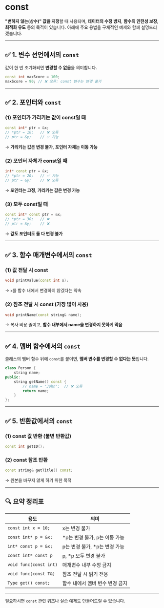 # const
**"변하지 않는(상수)" 값을 지정**할 때 사용되며, **데이터의 수정 방지**, **함수의 안전성 보장**, **최적화 유도** 등의 목적이 있습니다. 아래에 주요 용법을 구체적인 예제와 함께 설명드리겠습니다.

---

## ✅ 1. 변수 선언에서의 `const`

값이 한 번 초기화되면 **변경할 수 없음**을 의미합니다.

```cpp
const int maxScore = 100;
maxScore = 90; // ❌ 오류: const 변수는 변경 불가
```

---

## ✅ 2. 포인터와 `const`

### (1) 포인터가 가리키는 값이 const일 때

```cpp
const int* ptr = &x;
// *ptr = 10;   // ❌ 오류
// ptr = &y;    // ✅ 가능
```

→ **가리키는 값은 변경 불가**, **포인터 자체는 이동 가능**

### (2) 포인터 자체가 const일 때

```cpp
int* const ptr = &x;
// *ptr = 20;   // ✅ 가능
// ptr = &y;    // ❌ 오류
```

→ **포인터는 고정**, **가리키는 값은 변경 가능**

### (3) 모두 const일 때

```cpp
const int* const ptr = &x;
// *ptr = 30;   // ❌
// ptr = &y;    // ❌
```

→ **값도 포인터도 둘 다 변경 불가**

---

## ✅ 3. 함수 매개변수에서의 `const`

### (1) 값 전달 시 const

```cpp
void printValue(const int x);
```

→ `x`를 함수 내에서 변경하지 않겠다는 약속

### (2) 참조 전달 시 const (가장 많이 사용)

```cpp
void printName(const string& name);
```

→ 복사 비용 줄이고, **함수 내부에서 name을 변경하지 못하게 막음**

---

## ✅ 4. 멤버 함수에서의 `const`

클래스의 멤버 함수 뒤에 `const`를 붙이면, **멤버 변수를 변경할 수 없다는 뜻**입니다.

```cpp
class Person {
    string name;
public:
    string getName() const {
        // name = "John";  // ❌ 오류
        return name;
    }
};
```

---

## ✅ 5. 반환값에서의 `const`

### (1) const 값 반환 (불변 반환값)

```cpp
const int getID();
```

### (2) const 참조 반환

```cpp
const string& getTitle() const;
```

→ 원본을 바꾸지 않게 하기 위한 목적

---

## 🔍 요약 정리표

| 용도                     | 의미                   |
| ---------------------- | -------------------- |
| `const int x = 10;`    | x는 변경 불가             |
| `const int* p = &x;`   | \*p는 변경 불가, p는 이동 가능 |
| `int* const p = &x;`   | p는 변경 불가, \*p는 변경 가능 |
| `const int* const p`   | p, \*p 모두 변경 불가      |
| `void func(const int)` | 매개변수 내부 수정 금지        |
| `void func(const T&)`  | 참조 전달 시 읽기 전용        |
| `Type get() const;`    | 함수 내에서 멤버 변수 변경 금지   |

---

필요하시면 `const` 관련 퀴즈나 실습 예제도 만들어드릴 수 있습니다.
